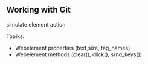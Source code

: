 ## Working with Git
simulate element action

Topiks:
- Webelement properties (text,size, tag_names) 
- Webelement methods (clear(), click(), srnd_keys())
